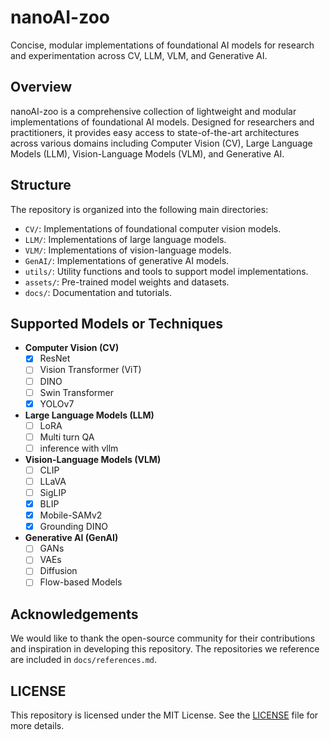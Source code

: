 # nanoAI-zoo

Concise, modular implementations of foundational AI models for research and experimentation across CV, LLM, VLM, and Generative AI.

## Overview

nanoAI-zoo is a comprehensive collection of lightweight and modular implementations of foundational AI models. Designed for researchers and practitioners, it provides easy access to state-of-the-art architectures across various domains including Computer Vision (CV), Large Language Models (LLM), Vision-Language Models (VLM), and Generative AI.

## Structure

The repository is organized into the following main directories:
- `CV/`: Implementations of foundational computer vision models.
- `LLM/`: Implementations of large language models.
- `VLM/`: Implementations of vision-language models.
- `GenAI/`: Implementations of generative AI models.
- `utils/`: Utility functions and tools to support model implementations.
- `assets/`: Pre-trained model weights and datasets.
- `docs/`: Documentation and tutorials.

## Supported Models or Techniques

- **Computer Vision (CV)**
  - [x] ResNet 
  - [ ] Vision Transformer (ViT)
  - [ ] DINO 
  - [ ] Swin Transformer
  - [x] YOLOv7 

- **Large Language Models (LLM)**
  - [ ] LoRA
  - [ ] Multi turn QA
  - [ ] inference with vllm

- **Vision-Language Models (VLM)**
  - [ ] CLIP
  - [ ] LLaVA
  - [ ] SigLIP
  - [x] BLIP
  - [x] Mobile-SAMv2
  - [x] Grounding DINO

- **Generative AI (GenAI)**
  - [ ] GANs
  - [ ] VAEs
  - [ ] Diffusion
  - [ ] Flow-based Models

## Acknowledgements

We would like to thank the open-source community for their contributions and inspiration in developing this repository. The repositories we reference are included in `docs/references.md`.

## LICENSE

This repository is licensed under the MIT License. See the [LICENSE](LICENSE) file for more details.